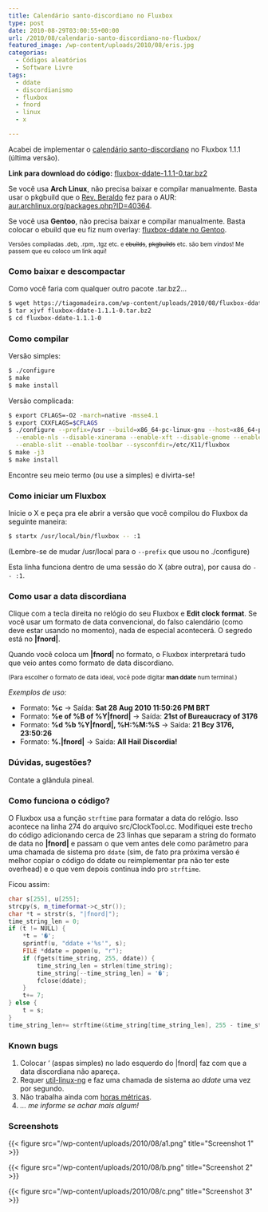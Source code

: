 ```yaml
---
title: Calendário santo-discordiano no Fluxbox
type: post
date: 2010-08-29T03:00:55+00:00
url: /2010/08/calendario-santo-discordiano-no-fluxbox/
featured_image: /wp-content/uploads/2010/08/eris.jpg
categorias:
  - Códigos aleatórios
  - Software Livre
tags:
  - ddate
  - discordianismo
  - fluxbox
  - fnord
  - linux
  - x

---
```

Acabei de implementar o [calendário santo-discordiano][1] no Fluxbox 1.1.1 (última versão).

**Link para download do código:** [fluxbox-ddate-1.1.1-0.tar.bz2][2]

Se você usa **Arch Linux**, não precisa baixar e compilar manualmente. Basta usar o pkgbuild que o [Rev. Beraldo][3] fez para o AUR: [aur.archlinux.org/packages.php?ID=40364][4].

Se você usa **Gentoo**, não precisa baixar e compilar manualmente. Basta colocar o ebuild que eu fiz num overlay: [fluxbox-ddate no Gentoo][5].

<small>Versões compiladas .deb, .rpm, .tgz etc. e <del>ebuilds</del>, <del>pkgbuilds</del> etc. são bem vindos! Me passem que eu coloco um link aqui!</small>

### Como baixar e descompactar

Como você faria com qualquer outro pacote .tar.bz2…

```bash
$ wget https://tiagomadeira.com/wp-content/uploads/2010/08/fluxbox-ddate-1.1.1-0.tar.bz2
$ tar xjvf fluxbox-ddate-1.1.1-0.tar.bz2
$ cd fluxbox-ddate-1.1.1-0
```

### Como compilar

Versão simples:

```bash
$ ./configure
$ make
$ make install
```

Versão complicada:

```bash
$ export CFLAGS=-O2 -march=native -msse4.1
$ export CXXFLAGS=$CFLAGS
$ ./configure --prefix=/usr --build=x86_64-pc-linux-gnu --host=x86_64-pc-linux-gnu \
  --enable-nls --disable-xinerama --enable-xft --disable-gnome --enable-imlib2 \
  --enable-slit --enable-toolbar --sysconfdir=/etc/X11/fluxbox
$ make -j3
$ make install
```

Encontre seu meio termo (ou use a simples) e divirta-se!

### Como iniciar um Fluxbox

Inicie o X e peça pra ele abrir a versão que você compilou do Fluxbox da seguinte maneira:

```bash
$ startx /usr/local/bin/fluxbox -- :1
```

(Lembre-se de mudar /usr/local para o `--prefix` que usou no ./configure)

Esta linha funciona dentro de uma sessão do X (abre outra), por causa do `-- :1`.

### Como usar a data discordiana

Clique com a tecla direita no relógio do seu Fluxbox e **Edit clock format**. Se você usar um formato de data convencional, do falso calendário (como deve estar usando no momento), nada de especial acontecerá. O segredo está no **|fnord|**.

Quando você coloca um **|fnord|** no formato, o Fluxbox interpretará tudo que veio antes como formato de data discordiano.

<small>(Para escolher o formato de data ideal, você pode digitar <strong>man ddate</strong> num terminal.)</small>

_Exemplos de uso:_

  * Formato: **%c** → Saída: **Sat 28 Aug 2010 11:50:26 PM BRT**
  * Formato: **%e of %B of %Y|fnord|** → Saída: **21st of Bureaucracy of 3176**
  * Formato: **%d %b %Y|fnord|, %H:%M:%S** → Saída: **21 Bcy 3176, 23:50:26**
  * Formato: **%.|fnord|** → Saída: **All Hail Discordia!**

### Dúvidas, sugestões?

Contate a glândula pineal.

### Como funciona o código?

O Fluxbox usa a função `strftime` para formatar a data do relógio. Isso acontece na linha 274 do arquivo src/ClockTool.cc. Modifiquei este trecho do código adicionando cerca de 23 linhas que separam a string do formato de data no **|fnord|** e passam o que vem antes dele como parâmetro para uma chamada de sistema pro `ddate` (sim, de fato pra próxima versão é melhor copiar o código do ddate ou reimplementar pra não ter este overhead) e o que vem depois continua indo pro `strftime`.

Ficou assim:

```cpp
char s[255], u[255];
strcpy(s, m_timeformat->c_str());
char *t = strstr(s, "|fnord|");
time_string_len = 0;
if (t != NULL) {
	*t = '�';
	sprintf(u, "ddate +'%s'", s);
	FILE *ddate = popen(u, "r");
	if (fgets(time_string, 255, ddate)) {
		time_string_len = strlen(time_string);
		time_string[--time_string_len] = '�';
		fclose(ddate);
	}
	t+= 7;
} else {
	t = s;
}
time_string_len+= strftime(&time_string[time_string_len], 255 - time_string_len, t, time_type);
```

### Known bugs

  1. Colocar ‘ (aspas simples) no lado esquerdo do |fnord| faz com que a data discordiana não apareça.
  2. Requer [util-linux-ng][6] e faz uma chamada de sistema ao _ddate_ uma vez por segundo.
  3. Não trabalha ainda com [horas métricas][7].
  4. _… me informe se achar mais algum!_

### Screenshots

{{< figure src="/wp-content/uploads/2010/08/a1.png" title="Screenshot 1" >}}

{{< figure src="/wp-content/uploads/2010/08/b.png" title="Screenshot 2" >}}

{{< figure src="/wp-content/uploads/2010/08/c.png" title="Screenshot 3" >}}

 [1]: http://www.cabaladada.org/discordiapedia/Calend%C3%A1rio_Santo-Discordiano
 [2]: /wp-content/uploads/2010/08/fluxbox-ddate-1.1.1-0.tar.bz2
 [3]: http://www.cabaladada.org/
 [4]: http://aur.archlinux.org/packages.php?ID=40364
 [5]: /2010/08/fluxbox-ddate-no-gentoo/
 [6]: http://www.kernel.org/pub/linux/utils/util-linux-ng/
 [7]: http://www.cabaladada.org/discordiapedia/Horas_M%C3%A9tricas

